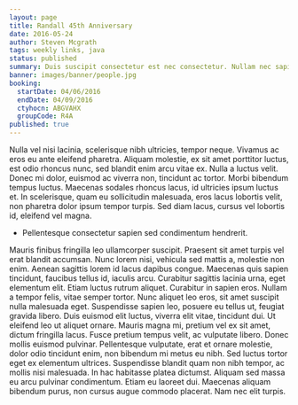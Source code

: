 ```yaml
---
layout: page
title: Randall 45th Anniversary
date: 2016-05-24
author: Steven Mcgrath
tags: weekly links, java
status: published
summary: Duis suscipit consectetur est nec consectetur. Nullam nec sapien et.
banner: images/banner/people.jpg
booking:
  startDate: 04/06/2016
  endDate: 04/09/2016
  ctyhocn: ABGVAHX
  groupCode: R4A
published: true
---
```

Nulla vel nisi lacinia, scelerisque nibh ultricies, tempor neque. Vivamus ac eros eu ante eleifend pharetra. Aliquam molestie, ex sit amet porttitor luctus, est odio rhoncus nunc, sed blandit enim arcu vitae ex. Nulla a luctus velit. Donec mi dolor, euismod ac viverra non, tincidunt ac tortor. Morbi bibendum tempus luctus. Maecenas sodales rhoncus lacus, id ultricies ipsum luctus et. In scelerisque, quam eu sollicitudin malesuada, eros lacus lobortis velit, non pharetra dolor ipsum tempor turpis. Sed diam lacus, cursus vel lobortis id, eleifend vel magna.

* Pellentesque consectetur sapien sed condimentum hendrerit.

Mauris finibus fringilla leo ullamcorper suscipit. Praesent sit amet turpis vel erat blandit accumsan. Nunc lorem nisi, vehicula sed mattis a, molestie non enim. Aenean sagittis lorem id lacus dapibus congue. Maecenas quis sapien tincidunt, faucibus tellus id, iaculis arcu. Curabitur sagittis lacinia urna, eget elementum elit. Etiam luctus rutrum aliquet. Curabitur in sapien eros. Nullam a tempor felis, vitae semper tortor. Nunc aliquet leo eros, sit amet suscipit nulla malesuada eget. Suspendisse sapien leo, posuere eu tellus ut, feugiat gravida libero. Duis euismod elit luctus, viverra elit vitae, tincidunt dui.
Ut eleifend leo ut aliquet ornare. Mauris magna mi, pretium vel ex sit amet, dictum fringilla lacus. Fusce pretium tempus velit, ac vulputate libero. Donec mollis euismod pulvinar. Pellentesque vulputate, erat et ornare molestie, dolor odio tincidunt enim, non bibendum mi metus eu nibh. Sed luctus tortor eget ex elementum ultrices. Suspendisse blandit quam non nibh tempor, ac mollis nisi malesuada. In hac habitasse platea dictumst. Aliquam sed massa eu arcu pulvinar condimentum. Etiam eu laoreet dui. Maecenas aliquam bibendum purus, non cursus augue commodo placerat. Nam nec elit turpis.
